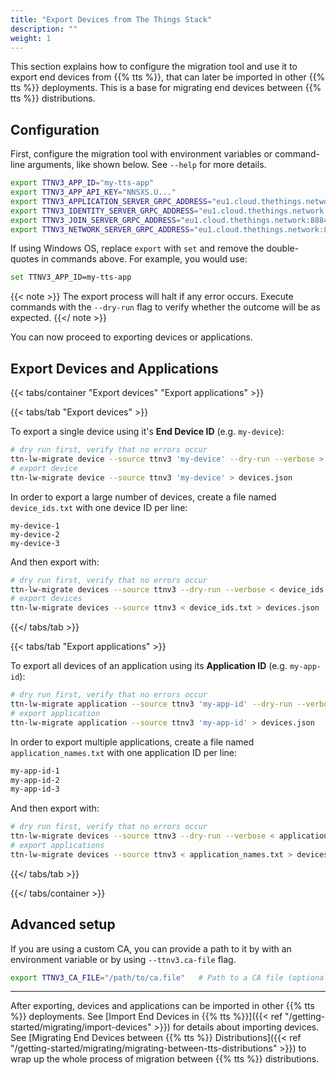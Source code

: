 ```yaml
---
title: "Export Devices from The Things Stack"
description: ""
weight: 1
---
```


This section explains how to configure the migration tool and use it to export end devices from {{% tts %}}, that can later be imported in other {{% tts %}} deployments. This is a base for migrating end devices between {{% tts %}} distributions.

<!--more-->

## Configuration

First, configure the migration tool with environment variables or command-line arguments, like shown below. See `--help` for more details.

```bash
export TTNV3_APP_ID="my-tts-app"                                                  # TTS App ID
export TTNV3_APP_API_KEY="NNSXS.U..."                                             # TTS App API Key (needs `device` permissions)
export TTNV3_APPLICATION_SERVER_GRPC_ADDRESS="eu1.cloud.thethings.network:8884"   # TTS Application Server URL Address
export TTNV3_IDENTITY_SERVER_GRPC_ADDRESS="eu1.cloud.thethings.network:8884"      # TTS Identity Server URL Address
export TTNV3_JOIN_SERVER_GRPC_ADDRESS="eu1.cloud.thethings.network:8884"          # TTS Join Server URL Address
export TTNV3_NETWORK_SERVER_GRPC_ADDRESS="eu1.cloud.thethings.network:8884"       # TTS Network Server URL Address
```

If using Windows OS, replace `export` with `set` and remove the double-quotes in commands above. For example, you would use:

```bash
set TTNV3_APP_ID=my-tts-app
```

{{< note >}} The export process will halt if any error occurs. Execute commands with the `--dry-run` flag to verify whether the outcome will be as expected. {{</ note >}}

You can now proceed to exporting devices or applications.

## Export Devices and Applications

{{< tabs/container "Export devices" "Export applications" >}}

{{< tabs/tab "Export devices" >}}

To export a single device using it's **End Device ID** (e.g. `my-device`):

```bash
# dry run first, verify that no errors occur
ttn-lw-migrate device --source ttnv3 'my-device' --dry-run --verbose > devices.json
# export device
ttn-lw-migrate device --source ttnv3 'my-device' > devices.json
```

In order to export a large number of devices, create a file named `device_ids.txt` with one device ID per line:

```
my-device-1
my-device-2
my-device-3
```

And then export with:

```bash
# dry run first, verify that no errors occur
ttn-lw-migrate devices --source ttnv3 --dry-run --verbose < device_ids.txt > devices.json
# export devices
ttn-lw-migrate devices --source ttnv3 < device_ids.txt > devices.json
```

{{</ tabs/tab >}}

{{< tabs/tab "Export applications" >}}

To export all devices of an application using its **Application ID** (e.g. `my-app-id`):

```bash
# dry run first, verify that no errors occur
ttn-lw-migrate application --source ttnv3 'my-app-id' --dry-run --verbose > devices.json
# export application
ttn-lw-migrate application --source ttnv3 'my-app-id' > devices.json
```

In order to export multiple applications, create a file named `application_names.txt` with one application ID per line:

```bash
my-app-id-1
my-app-id-2
my-app-id-3
```

And then export with:

```bash
# dry run first, verify that no errors occur
ttn-lw-migrate devices --source ttnv3 --dry-run --verbose < application_names.txt > devices.json
# export applications
ttn-lw-migrate devices --source ttnv3 < application_names.txt > devices.json
```

{{</ tabs/tab >}}

{{</ tabs/container >}}

## Advanced setup

If you are using a custom CA, you can provide a path to it by with an environment variable or by using `--ttnv3.ca-file` flag.

```bash
export TTNV3_CA_FILE="/path/to/ca.file"   # Path to a CA file (optional)
```

---

After exporting, devices and applications can be imported in other {{% tts %}} deployments. See [Import End Devices in {{% tts %}}]({{< ref "/getting-started/migrating/import-devices" >}}) for details about importing devices. See [Migrating End Devices between {{% tts %}} Distributions]({{< ref "/getting-started/migrating/migrating-between-tts-distributions" >}}) to wrap up the whole process of migration between {{% tts %}} distributions.